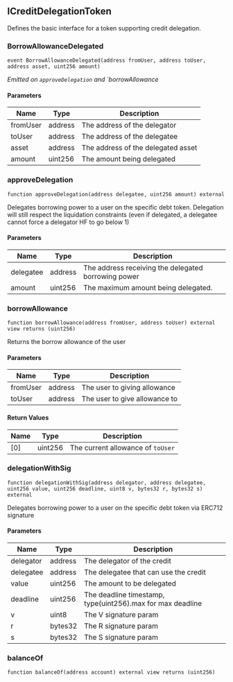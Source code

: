 ## ICreditDelegationToken

Defines the basic interface for a token supporting credit delegation.

### BorrowAllowanceDelegated

```solidity
event BorrowAllowanceDelegated(address fromUser, address toUser, address asset, uint256 amount)
```

_Emitted on `approveDelegation` and `borrowAllowance_

#### Parameters

| Name | Type | Description |
| ---- | ---- | ----------- |
| fromUser | address | The address of the delegator |
| toUser | address | The address of the delegatee |
| asset | address | The address of the delegated asset |
| amount | uint256 | The amount being delegated |

### approveDelegation

```solidity
function approveDelegation(address delegatee, uint256 amount) external
```

Delegates borrowing power to a user on the specific debt token.
Delegation will still respect the liquidation constraints (even if delegated, a
delegatee cannot force a delegator HF to go below 1)

#### Parameters

| Name | Type | Description |
| ---- | ---- | ----------- |
| delegatee | address | The address receiving the delegated borrowing power |
| amount | uint256 | The maximum amount being delegated. |

### borrowAllowance

```solidity
function borrowAllowance(address fromUser, address toUser) external view returns (uint256)
```

Returns the borrow allowance of the user

#### Parameters

| Name | Type | Description |
| ---- | ---- | ----------- |
| fromUser | address | The user to giving allowance |
| toUser | address | The user to give allowance to |

#### Return Values

| Name | Type | Description |
| ---- | ---- | ----------- |
| [0] | uint256 | The current allowance of `toUser` |

### delegationWithSig

```solidity
function delegationWithSig(address delegator, address delegatee, uint256 value, uint256 deadline, uint8 v, bytes32 r, bytes32 s) external
```

Delegates borrowing power to a user on the specific debt token via ERC712 signature

#### Parameters

| Name | Type | Description |
| ---- | ---- | ----------- |
| delegator | address | The delegator of the credit |
| delegatee | address | The delegatee that can use the credit |
| value | uint256 | The amount to be delegated |
| deadline | uint256 | The deadline timestamp, type(uint256).max for max deadline |
| v | uint8 | The V signature param |
| r | bytes32 | The R signature param |
| s | bytes32 | The S signature param |

### balanceOf

```solidity
function balanceOf(address account) external view returns (uint256)
```

